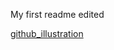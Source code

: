 My first readme edited

[github_illustration](https://miro.medium.com/v2/resize:fit:1400/1*mtsk3fQ_BRemFidhkel3dA.png)
